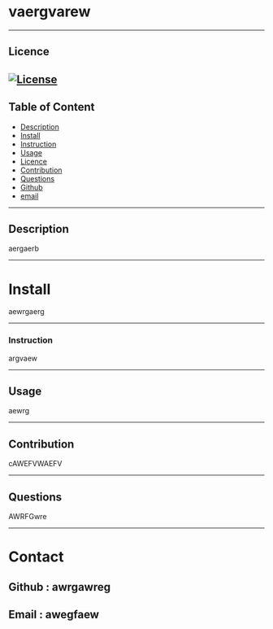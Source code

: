 # vaergvarew

--------------------
## Licence

[![License](https://img.shields.io/badge/License-MIT-yellow.svg)](https://opensource.org/licenses/MIT)
----------------------

## Table of Content 

* [Description](#description)
* [Install](#install)
* [Instruction](#instruction)
* [Usage](#usage)
* [Licence](#licence)
* [Contribution](#contribution)
* [Questions](#questions)
* [Github](#github)
* [email](#email)
    
-----------------------------
    
## Description
aergaerb

------------------------------
    
# Install
aewrgaerg

------------------------------
    
### Instruction
argvaew

------------------------------
    
## Usage
aewrg

---------------------------

## Contribution
cAWEFVWAEFV

---------------------------
   
## Questions
AWRFGwre

-------------------------------
    
# Contact 
## Github : awrgawreg
## Email : awegfaew